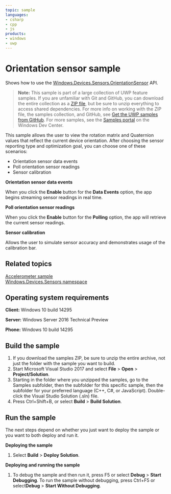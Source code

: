 ```yaml
---
topic: sample
languages:
- csharp
- cpp
- js
products:
- windows
- uwp
---
```


<!---
  category: DevicesSensorsAndPower
  samplefwlink: http://go.microsoft.com/fwlink/p/?LinkId=620580
--->

# Orientation sensor sample

Shows how to use the [Windows.Devices.Sensors.OrientationSensor](http://msdn.microsoft.com/library/windows/apps/br206371) API.

> **Note:** This sample is part of a large collection of UWP feature samples. 
> If you are unfamiliar with Git and GitHub, you can download the entire collection as a 
> [ZIP file](https://github.com/Microsoft/Windows-universal-samples/archive/master.zip), but be 
> sure to unzip everything to access shared dependencies. For more info on working with the ZIP file, 
> the samples collection, and GitHub, see [Get the UWP samples from GitHub](https://aka.ms/ovu2uq). 
> For more samples, see the [Samples portal](https://aka.ms/winsamples) on the Windows Dev Center. 

This sample allows the user to view the rotation matrix and Quaternion values that reflect the current device orientation.
After choosing the sensor reporting type and optimization goal,
you can choose one of these scenarios:

-   Orientation sensor data events
-   Poll orientation sensor readings
-   Sensor calibration

**Orientation sensor data events**

When you click the **Enable** button for the **Data Events** option, the app begins streaming sensor readings in real time.

**Poll orientation sensor readings**

When you click the **Enable** button for the **Polling** option, the app will retrieve the current sensor readings.

**Sensor calibration**

Allows the user to simulate sensor accuracy and demonstrates usage of the calibration bar.

Related topics
--------------

[Accelerometer sample](../Accelerometer)  
[Windows.Devices.Sensors namespace](http://msdn.microsoft.com/library/windows/apps/br206408)  

Operating system requirements
-----------------------------

**Client:** Windows 10 build 14295

**Server:** Windows Server 2016 Technical Preview

**Phone:** Windows 10 build 14295

Build the sample
----------------

1. If you download the samples ZIP, be sure to unzip the entire archive, not just the folder with the sample you want to build. 
2. Start Microsoft Visual Studio 2017 and select **File** \> **Open** \> **Project/Solution**.
3. Starting in the folder where you unzipped the samples, go to the Samples subfolder, then the subfolder for this specific sample, then the subfolder for your preferred language (C++, C#, or JavaScript). Double-click the Visual Studio Solution (.sln) file.
4. Press Ctrl+Shift+B, or select **Build** \> **Build Solution**.

Run the sample
--------------

The next steps depend on whether you just want to deploy the sample or you want to both deploy and run it.

**Deploying the sample**

1.  Select **Build** \> **Deploy Solution**.

**Deploying and running the sample**

1.  To debug the sample and then run it, press F5 or select **Debug** \> **Start Debugging**. To run the sample without debugging, press Ctrl+F5 or select**Debug** \> **Start Without Debugging**.

